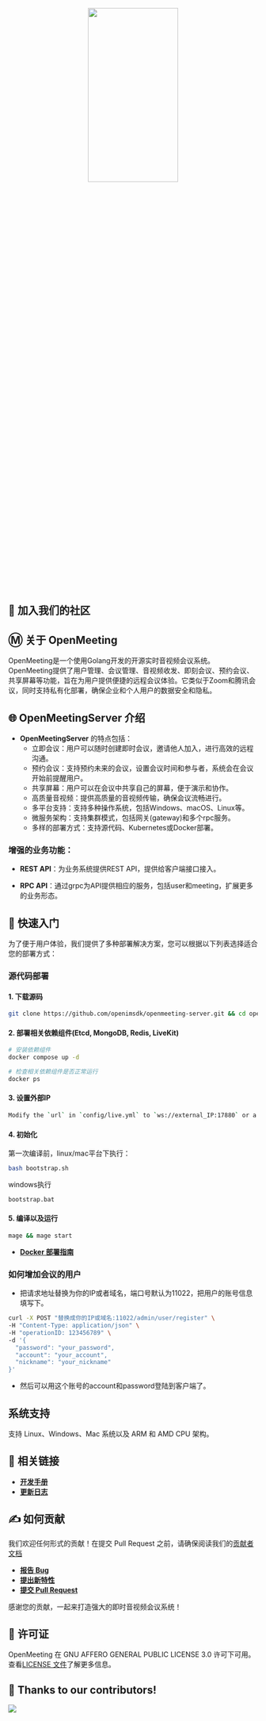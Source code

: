 <p align="center">
    <a href="https://openim.io">
        <img src="./assets/openim-logo.gif" width="60%" height="30%"/>
    </a>
</p>

<div align="center">


</div>


## :busts_in_silhouette: 加入我们的社区


## Ⓜ️ 关于 OpenMeeting

OpenMeeting是一个使用Golang开发的开源实时音视频会议系统。OpenMeeting提供了用户管理、会议管理、音视频收发、即刻会议、预约会议、共享屏幕等功能，旨在为用户提供便捷的远程会议体验。它类似于Zoom和腾讯会议，同时支持私有化部署，确保企业和个人用户的数据安全和隐私。


[//]: # (![App-OpenMeeting 关系]&#40;./assets/open-meeting-design.png&#41;)

## 🌐 OpenMeetingServer 介绍

+ **OpenMeetingServer** 的特点包括：
    - 立即会议：用户可以随时创建即时会议，邀请他人加入，进行高效的远程沟通。
    - 预约会议：支持预约未来的会议，设置会议时间和参与者，系统会在会议开始前提醒用户。
    - 共享屏幕：用户可以在会议中共享自己的屏幕，便于演示和协作。
    - 高质量音视频：提供高质量的音视频传输，确保会议流畅进行。
    - 多平台支持：支持多种操作系统，包括Windows、macOS、Linux等。
    - 微服务架构：支持集群模式，包括网关(gateway)和多个rpc服务。
    - 多样的部署方式：支持源代码、Kubernetes或Docker部署。

### 增强的业务功能：

+ **REST API**：为业务系统提供REST API，提供给客户端接口接入。

+ **RPC API**：通过grpc为API提供相应的服务，包括user和meeting，扩展更多的业务形态。

[//]: # (  ![整体架构]&#40;./assets/architecture-layers.png&#41;)



## :rocket: 快速入门

为了便于用户体验，我们提供了多种部署解决方案，您可以根据以下列表选择适合您的部署方式：

[//]: # (+ **[源代码部署指南]&#40;https://github.com/openimsdk/openmeeting-server/blob/main/deployments/deployment_zh_CN.md&#41;**)
### 源代码部署

#### 1. 下载源码

```bash
git clone https://github.com/openimsdk/openmeeting-server.git && cd openmeeting-server
```


#### 2. 部署相关依赖组件(Etcd, MongoDB, Redis, LiveKit)
```bash
# 安装依赖组件
docker compose up -d

# 检查相关依赖组件是否正常运行
docker ps
```

#### 3. 设置外部IP
```bash
Modify the `url` in `config/live.yml` to `ws://external_IP:17880` or a domain name.
```

#### 4. 初始化
第一次编译前，linux/mac平台下执行：
```bash
bash bootstrap.sh
```

windows执行
```bash
bootstrap.bat
```

#### 5. 编译以及运行
```bash
mage && mage start
```



+ **[Docker 部署指南]()**


### 如何增加会议的用户
+ 把请求地址替换为你的IP或者域名，端口号默认为11022，把用户的账号信息填写下。
```bash
curl -X POST "替换成你的IP或域名:11022/admin/user/register" \
-H "Content-Type: application/json" \
-H "operationID: 123456789" \
-d '{
  "password": "your_password",
  "account": "your_account",
  "nickname": "your_nickname"
}'
```

+ 然后可以用这个账号的account和password登陆到客户端了。


## 系统支持

支持 Linux、Windows、Mac 系统以及 ARM 和 AMD CPU 架构。

## :link: 相关链接

+ **[开发手册]()**
+ **[更新日志]()**

## :writing_hand: 如何贡献

我们欢迎任何形式的贡献！在提交 Pull Request 之前，请确保阅读我们的[贡献者文档](https://github.com/openimsdk/open-im-server/blob/main/CONTRIBUTING.md)

+ **[报告 Bug](https://github.com/openimsdk/openmeeting-server/issues/new?assignees=&labels=kind%2Fbug&projects=&template=bug-report.yaml&title=%5BBUG%5D+)**
+ **[提出新特性](https://github.com/openimsdk/openmeeting-server/issues/new?assignees=&labels=feature+request&projects=&template=feature-request.yaml&title=%5BFEATURE+REQUEST%5D+)**
+ **[提交 Pull Request](https://github.com/openimsdk/openmeeting-server/pulls)**

感谢您的贡献，一起来打造强大的即时音视频会议系统！

## :closed_book: 许可证

OpenMeeting 在 GNU AFFERO GENERAL PUBLIC LICENSE 3.0 许可下可用。查看[LICENSE 文件](https://github.com/openimsdk/openmeeting-server/blob/main/LICENSE)了解更多信息。

## 🔮 Thanks to our contributors!

<a href="https://github.com/openimsdk/openmeeting-server/graphs/contributors">
  <img src="https://contrib.rocks/image?repo=openimsdk/openmeeting-server" />
</a>
